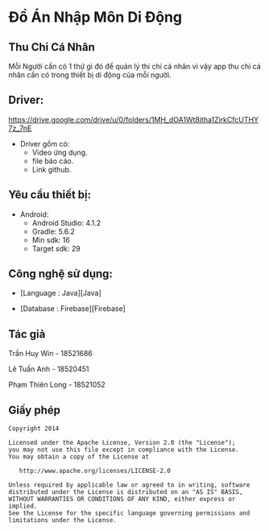 # Đồ Án Nhập Môn Di Động

## Thu Chi Cá Nhân

   

 Mỗi Người cần có 1 thứ gì đó để quản lý thi chi cá nhân vì vậy app thu chi cá nhân cần có trong thiết bị di động của mỗi người.


## Driver:
https://drive.google.com/drive/u/0/folders/1MH_dOA1Wt8jtha1ZjrkCfcUTHY7z_7nE
- Driver gồm có:
   + Video ứng dụng.
   + file báo cáo.
   + Link github.

## Yêu cầu thiết bị:

   - Android:
     + Android Studio: 4.1.2
     + Gradle: 5.6.2
     + Min sdk: 16
     + Target sdk: 29


## Công nghệ sử dụng:

- [Language  :  Java][Java]

- [Database  :  Firebase][Firebase]    


## Tác giả

Trần Huy Win - 18521686

Lê Tuấn Anh   - 18520451

Phạm Thiên Long - 18521052
## Giấy phép

    Copyright 2014

    Licensed under the Apache License, Version 2.0 (the "License");
    you may not use this file except in compliance with the License.
    You may obtain a copy of the License at

       http://www.apache.org/licenses/LICENSE-2.0

    Unless required by applicable law or agreed to in writing, software
    distributed under the License is distributed on an "AS IS" BASIS,
    WITHOUT WARRANTIES OR CONDITIONS OF ANY KIND, either express or implied.
    See the License for the specific language governing permissions and
    limitations under the License.

